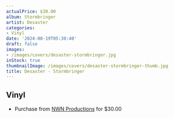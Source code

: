 ```yaml
---
actualPrice: $30.00
album: Stormbringer
artist: Desaster
categories:
- Vinyl
date: '2024-08-19T05:30:40'
draft: false
images:
- /images/covers/desaster-stormbringer.jpg
inStock: true
thumbnailImage: /images/covers/desaster-stormbringer-thumb.jpg
title: Desaster - Stormbringer
---
```


## Vinyl
* Purchase from [NWN Productions](http://shop.nwnprod.com/index.php?route=product/product&path=75&product_id=54528&sort=pd.name&order=ASC) for $30.00

